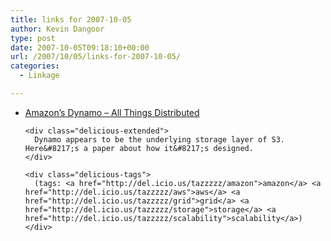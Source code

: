```yaml
---
title: links for 2007-10-05
author: Kevin Dangoor
type: post
date: 2007-10-05T09:18:10+00:00
url: /2007/10/05/links-for-2007-10-05/
categories:
  - Linkage

---
```

<ul class="delicious">
  <li>
    <div class="delicious-link">
      <a href="http://www.allthingsdistributed.com/2007/10/amazons_dynamo.html">Amazon&#8217;s Dynamo &#8211; All Things Distributed</a>
    </div>
    
    <div class="delicious-extended">
      Dynamo appears to be the underlying storage layer of S3. Here&#8217;s a paper about how it&#8217;s designed.
    </div>
    
    <div class="delicious-tags">
      (tags: <a href="http://del.icio.us/tazzzzz/amazon">amazon</a> <a href="http://del.icio.us/tazzzzz/aws">aws</a> <a href="http://del.icio.us/tazzzzz/grid">grid</a> <a href="http://del.icio.us/tazzzzz/storage">storage</a> <a href="http://del.icio.us/tazzzzz/scalability">scalability</a>)
    </div>
  </li>
</ul>